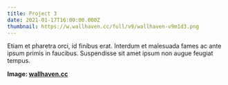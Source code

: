 ```yaml
---
title: Project 3
date: 2021-01-17T16:00:00.000Z
thumbnail: https://w.wallhaven.cc/full/v9/wallhaven-v9m1d3.png
---
```

Etiam et pharetra orci, id finibus erat. Interdum et malesuada fames ac ante ipsum primis in faucibus.
Suspendisse sit amet ipsum non augue feugiat tempus.

**Image: [wallhaven.cc](https://whvn.cc/v9m1d3)**
